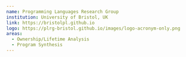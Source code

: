 ```yaml
---
name: Programming Languages Research Group
institution: University of Bristol, UK
link: https://bristolpl.github.io
logo: https://plrg-bristol.github.io/images/logo-acronym-only.png
areas:
  - Ownership/Lifetime Analysis
  - Program Synthesis
---
```

